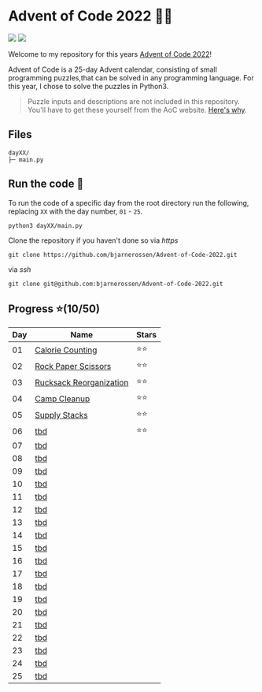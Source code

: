 # Advent of Code 2022 🎄🧝
![](https://img.shields.io/badge/stars%20⭐-34-yellow)	![](https://img.shields.io/badge/days%20completed-17-red)	

Welcome to my repository for this years [Advent of Code 2022](https://adventofcode.com/2022)! 

Advent of Code is a 25-day Advent calendar, consisting of small programming puzzles,that can be solved in any programming language.
For this year, I chose to solve the puzzles in Python3.

>Puzzle inputs and descriptions are not included in this repository. You'll have to get these yourself from the AoC website. [Here's why](https://www.reddit.com/r/adventofcode/comments/k99rod/sharing_input_data_were_we_requested_not_to/).

## Files

```
dayXX/
├─ main.py
```

## Run the code 🦌

To run the code of a specific day from the root directory run the following, replacing `XX` with the day number, `01` - `25`.

```
python3 dayXX/main.py
```

Clone the repository if you haven't done so via *https*
```
git clone https://github.com/bjarnerossen/Advent-of-Code-2022.git
```
via *ssh*
```
git clone git@github.com:bjarnerossen/Advent-of-Code-2022.git
```

## Progress ⭐️(10/50)
|Day|Name|Stars|
| --- | --- | --- |
| 01 | [Calorie Counting](https://github.com/bjarnerossen/Advent-of-Code-2022/tree/main/day01) |⭐️⭐️|
| 02 | [Rock Paper Scissors](https://github.com/bjarnerossen/Advent-of-Code-2022/tree/main/day02) |⭐️⭐️|
| 03 | [Rucksack Reorganization](https://github.com/bjarnerossen/Advent-of-Code-2022/tree/main/day03) |⭐️⭐️|
| 04 | [Camp Cleanup](https://github.com/bjarnerossen/Advent-of-Code-2022/tree/main/day04) |⭐️⭐️|
| 05 | [Supply Stacks](https://github.com/bjarnerossen/Advent-of-Code-2022/tree/main/day05) |⭐️⭐️|
| 06 | [tbd](https://github.com/bjarnerossen/Advent-of-Code-2022/tree/main/day06) |⭐️⭐️|
| 07 | [tbd](https://github.com/bjarnerossen/Advent-of-Code-2022/tree/main/day07) ||
| 08 | [tbd](https://github.com/bjarnerossen/Advent-of-Code-2022/tree/main/day08) ||
| 09 | [tbd](https://github.com/bjarnerossen/Advent-of-Code-2022/tree/main/day09) ||
| 10 | [tbd](https://github.com/bjarnerossen/Advent-of-Code-2022/tree/main/day10) ||
| 11 | [tbd](https://github.com/bjarnerossen/Advent-of-Code-2022/tree/main/day11) ||
| 12 | [tbd](https://github.com/bjarnerossen/Advent-of-Code-2022/tree/main/day12) ||
| 13 | [tbd](https://github.com/bjarnerossen/Advent-of-Code-2022/tree/main/day13) ||
| 14 | [tbd](https://github.com/bjarnerossen/Advent-of-Code-2022/tree/main/day14) ||
| 15 | [tbd](https://github.com/bjarnerossen/Advent-of-Code-2022/tree/main/day15) ||
| 16 | [tbd](https://github.com/bjarnerossen/Advent-of-Code-2022/tree/main/day16) ||
| 17 | [tbd](https://github.com/bjarnerossen/Advent-of-Code-2022/tree/main/day17) ||
| 18 | [tbd](https://github.com/bjarnerossen/Advent-of-Code-2022/tree/main/day18) ||
| 19 | [tbd](https://github.com/bjarnerossen/Advent-of-Code-2022/tree/main/day19) ||
| 20 | [tbd](https://github.com/bjarnerossen/Advent-of-Code-2022/tree/main/day20) ||
| 21 | [tbd](https://github.com/bjarnerossen/Advent-of-Code-2022/tree/main/day21) ||
| 22 | [tbd](https://github.com/bjarnerossen/Advent-of-Code-2022/tree/main/day22) ||
| 23 | [tbd](https://github.com/bjarnerossen/Advent-of-Code-2022/tree/main/day23) ||
| 24 | [tbd](https://github.com/bjarnerossen/Advent-of-Code-2022/tree/main/day24) ||
| 25 | [tbd](https://github.com/bjarnerossen/Advent-of-Code-2022/tree/main/day25) ||

